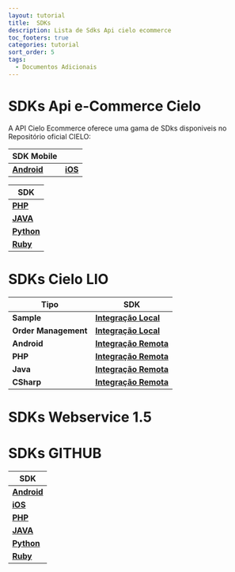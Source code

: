 ```yaml
---
layout: tutorial
title:  SDKs
description: Lista de Sdks Api cielo ecommerce
toc_footers: true
categories: tutorial
sort_order: 5
tags:
  - Documentos Adicionais
---
```


# SDKs Api e-Commerce Cielo

A API Cielo Ecommerce oferece uma gama de SDks disponiveis no Repositório oficial CIELO:

|SDK Mobile                                                        |                                                                  |
|------------------------------------------------------------------|------------------------------------------------------------------|
|[**Android**](https://github.com/DeveloperCielo/API-3.0-Android)  |[**iOS**](https://github.com/DeveloperCielo/API-3.0-iOS)          |

|SDK                                                               |
|------------------------------------------------------------------|
|[**PHP**](https://github.com/DeveloperCielo/API-3.0-PHP)          |
|[**JAVA**](https://github.com/DeveloperCielo/API-3.0-Java)        |
|[**Python**](https://github.com/DeveloperCielo/API-3.0-Python)    |
|[**Ruby**](https://github.com/DeveloperCielo/API-3.0-Ruby)        |

# SDKs Cielo LIO

| Tipo                 | SDK                                                                                                 |
|----------------------|-----------------------------------------------------------------------------------------------------|
| **Sample**           | [**Integração Local**](https://github.com/DeveloperCielo/LIO-SDK-Sample-Integracao-Local)           |
| **Order Management** | [**Integração Local**](https://github.com/DeveloperCielo/order-management)                          |
| **Android**          | [**Integração Remota**](https://github.com/DeveloperCielo/LIO-SDK-API-Integracao-Remota-v1-Android) |
| **PHP**              | [**Integração Remota**](https://github.com/DeveloperCielo/LIO-SDK-API-Integracao-Remota-v1-PHP)     |
| **Java**             | [**Integração Remota**](https://github.com/DeveloperCielo/LIO-SDK-API-Integracao-Remota-v1-Java)    |
| **CSharp**           | [**Integração Remota**](https://github.com/DeveloperCielo/LIO-SDK-API-Integracao-Remota-v1-CSHARP)  |

# SDKs Webservice 1.5

# SDKs GITHUB

|SDK                                                               |
|------------------------------------------------------------------|
|[**Android**](https://github.com/DeveloperCielo/API-3.0-Android)  |
|[**iOS**](https://github.com/DeveloperCielo/API-3.0-iOS)          |
|[**PHP**](https://github.com/DeveloperCielo/API-3.0-PHP)          |
|[**JAVA**](https://github.com/DeveloperCielo/API-3.0-Java)        |
|[**Python**](https://github.com/DeveloperCielo/API-3.0-Python)    |
|[**Ruby**](https://github.com/DeveloperCielo/API-3.0-Ruby)        |